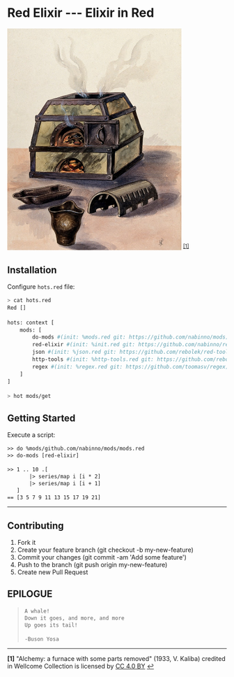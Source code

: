 # Red Elixir --- Elixir in Red

<img src=red-elixir.jpg width=400 /> <sup id="a1">[[1]](#f1)</sup>

## Installation
Configure `hots.red` file:

```sh
> cat hots.red
Red []

hots: context [
    mods: [
        do-mods #(init: %mods.red git: https://github.com/nabinno/mods)
        red-elixir #(init: %init.red git: https://github.com/nabinno/red-elixir)
        json #(init: %json.red git: https://github.com/rebolek/red-tools)
        http-tools #(init: %http-tools.red git: https://github.com/rebolek/red-tools)
        regex #(init: %regex.red git: https://github.com/toomasv/regex)
    ]
]

> hot mods/get
```

## Getting Started
Execute a script:

```red
>> do %mods/github.com/nabinno/mods/mods.red
>> do-mods [red-elixir]

>> 1 .. 10 .[
       |> series/map i [i * 2]
       |> series/map i [i + 1]
   ]
== [3 5 7 9 11 13 15 17 19 21]
```

---

## Contributing
1. Fork it
2. Create your feature branch (git checkout -b my-new-feature)
3. Commit your changes (git commit -am 'Add some feature')
4. Push to the branch (git push origin my-new-feature)
5. Create new Pull Request

## EPILOGUE
>     A whale!
>     Down it goes, and more, and more
>     Up goes its tail!
>
>     -Buson Yosa

---

<b id="f1">[1]</b> "Alchemy: a furnace with some parts removed" (1933, V. Kaliba) credited in Wellcome Collection is licensed by [CC 4.0 BY](https://creativecommons.org/licenses/by/4.0/) [↩](#a1)
